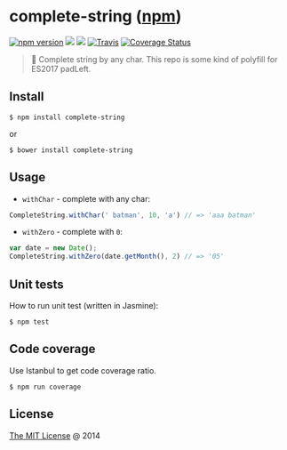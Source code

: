 # complete-string ([npm](https://www.npmjs.com/package/complete-string))

[![npm version](https://badge.fury.io/js/complete-string.svg)](https://badge.fury.io/js/complete-string)
![](https://img.shields.io/npm/dt/complete-string.svg)
![](https://img.shields.io/bower/v/complete-string.svg)
[![Travis](https://img.shields.io/travis/piecioshka/complete-string.svg?maxAge=2592000)](https://travis-ci.org/piecioshka/complete-string)
[![Coverage Status](https://coveralls.io/repos/github/piecioshka/complete-string/badge.svg?branch=master)](https://coveralls.io/github/piecioshka/complete-string?branch=master)

> :hammer: Complete string by any char. This repo is some kind of polyfill for ES2017 padLeft.

## Install

```
$ npm install complete-string
```

or

```
$ bower install complete-string
```

## Usage

- `withChar` - complete with any char:

```javascript
CompleteString.withChar(' batman', 10, 'a') // => 'aaa batman'
```

- `withZero` - complete with `0`:

```javascript
var date = new Date();
CompleteString.withZero(date.getMonth(), 2) // => '05'
```

## Unit tests

How to run unit test (written in Jasmine):

```
$ npm test
```

## Code coverage

Use Istanbul to get code coverage ratio.

```
$ npm run coverage
```

## License

[The MIT License](http://piecioshka.mit-license.org) @ 2014

